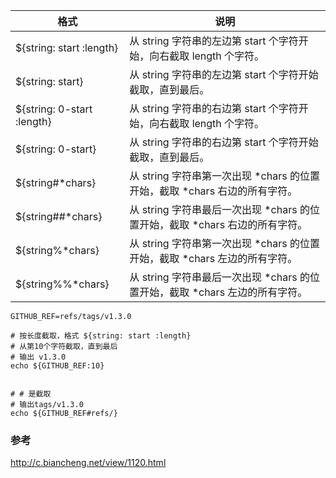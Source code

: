 |  格式   | 说明  |
|  ----  | ----  |
|${string: start :length}	|从 string 字符串的左边第 start 个字符开始，向右截取 length 个字符。|
|${string: start}	|从 string 字符串的左边第 start 个字符开始截取，直到最后。|
|${string: 0-start :length}	|从 string 字符串的右边第 start 个字符开始，向右截取 length 个字符。|
|${string: 0-start}	|从 string 字符串的右边第 start 个字符开始截取，直到最后。|
|${string#*chars}	|从 string 字符串第一次出现 *chars 的位置开始，截取 *chars 右边的所有字符。|
|${string##*chars}	|从 string 字符串最后一次出现 *chars 的位置开始，截取 *chars 右边的所有字符。|
|${string%*chars}	|从 string 字符串第一次出现 *chars 的位置开始，截取 *chars 左边的所有字符。|
|${string%%*chars}	|从 string 字符串最后一次出现 *chars 的位置开始，截取 *chars 左边的所有字符。|

```shell script
GITHUB_REF=refs/tags/v1.3.0

# 按长度截取，格式 ${string: start :length}
# 从第10个字符截取，直到最后
# 输出 v1.3.0
echo ${GITHUB_REF:10}


# # 是截取
# 输出tags/v1.3.0
echo ${GITHUB_REF#refs/}

```


### 参考
http://c.biancheng.net/view/1120.html
